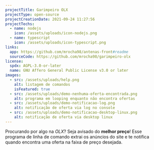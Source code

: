 ```yaml
---
projectTitle: Garimpeiro OLX
projectType: open-source
projectCreationDate: 2021-09-24 11:27:56
projectTechs:
  - name: nodejs
    icon: /assets/uploads/icon-nodejs.png
  - name: typescript
    icon: /assets/uploads/icon-typescript.png
links:
  app: https://github.com/mrocha98/antenas-front#readme
  sourceCode: https://github.com/mrocha98/garimpeiro-olx
license:
  spdx: AGPL-3.0-or-later
  name: GNU Affero General Public License v3.0 or later
images:
  - src: /assets/uploads/help.png
    alt: listagem de comandos
    isFeatured: true
  - src: /assets/uploads/demo-nenhuma-oferta-encontrada.png
    alt: programa em looping enquanto não encontra ofertas
  - src: /assets/uploads/demo-notificacao-log.png
    alt: notificação de oferta via log no console
  - src: /assets/uploads/demo-notificacao-desktop-linux.png
    alt: notificação de oferta via desktop linux
---
```

Procurando por algo na *OLX*? Seja avisado do **melhor preço**! Esse programa de linha de comando extrai os anúncios do site e te notifica quando encontra uma oferta na faixa de preço desejada.
